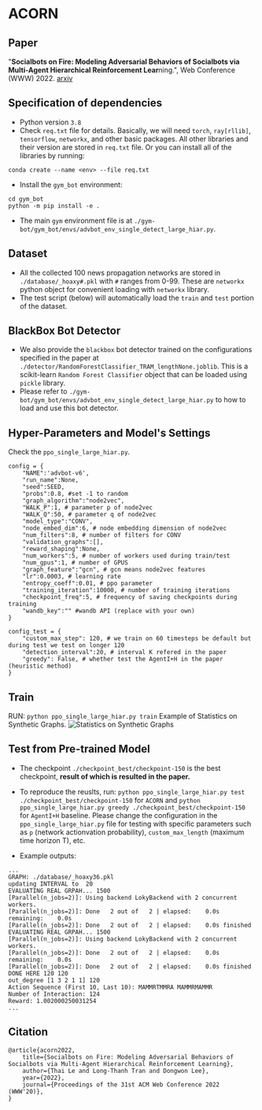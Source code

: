 # ACORN
## Paper
"**Socialbots on Fire: Modeling Adversarial Behaviors of Socialbots via Multi-Agent Hierarchical Reinforcement Lear**ning.", Web Conference (WWW) 2022. [arxiv](https://arxiv.org/abs/2110.10655)

## Specification of dependencies
- Python version ``3.8``
- Check ``req.txt`` file for details. Basically, we will need ``torch``, ``ray[rllib]``, ``tensorflow``, ``networkx``, and other basic packages. All other libraries and their version are stored in ``req.txt`` file. Or you can install all of the libraries by running:
```
conda create --name <env> --file req.txt
``` 
- Install the ``gym_bot`` environment:  
```
cd gym_bot
python -m pip install -e .
```
- The main ``gym`` environment file is at ``./gym-bot/gym_bot/envs/advbot_env_single_detect_large_hiar.py``.

## Dataset
- All the collected 100 news propagation networks are stored in ``./database/_hoaxy#.pkl`` with ``#`` ranges from 0-99. These are ``networkx`` python object for convenient loading with ``networkx`` library.
- The test script (below) will automatically load the ``train`` and ``test`` portion of the dataset.

## BlackBox Bot Detector
- We also provide the ``blackbox`` bot detector trained on the configurations specified in the paper at ``./detector/RandomForestClassifier_TRAM_lengthNone.joblib``. This is a scikit-learn ``Random Forest Classifier`` object that can be loaded using ``pickle`` library.
- Please refer to ``./gym-bot/gym_bot/envs/advbot_env_single_detect_large_hiar.py`` to how to load and use this bot detector.

## Hyper-Parameters and Model's Settings
Check the ``ppo_single_large_hiar.py``.
```
config = {
    "NAME":'advbot-v6',
    "run_name":None, 
    "seed":SEED, 
    "probs":0.8, #set -1 to random
    "graph_algorithm":"node2vec", 
    "WALK_P":1, # parameter p of node2vec
    "WALK_Q":50, # parameter q of node2vec
    "model_type":"CONV", 
    "node_embed_dim":6, # node embedding dimension of node2vec
    "num_filters":8, # number of filters for CONV
    "validation_graphs":[],
    "reward_shaping":None, 
    "num_workers":5, # number of workers used during train/test
    "num_gpus":1, # number of GPUS
    "graph_feature":"gcn", # gcn means node2vec features
    "lr":0.0003, # learning rate
    "entropy_coeff":0.01, # ppo parameter
    "training_iteration":10000, # number of training iterations
    "checkpoint_freq":5, # frequency of saving checkpoints during training
    "wandb_key":"" #wandb API (replace with your own)
}

config_test = {
    "custom_max_step": 120, # we train on 60 timesteps be default but during test we test on longer 120
    "detection_interval":20, # interval K refered in the paper
    "greedy": False, # whether test the AgentI+H in the paper (heuristic method)
}
```

## Train
RUN: ``python ppo_single_large_hiar.py train``
Example of Statistics on Synthetic Graphs. 
![Statistics on Synthetic Graphs](https://raw.githubusercontent.com/lethaiq/ACORN/main/resources/synthetic.png?token=ADJNWYT7SR4MDZULGAGCUHDAXUWJQ)


## Test from Pre-trained Model
- The checkpoint ``./checkpoint_best/checkpoint-150`` is the best checkpoint, **result of which is resulted in the paper.**  
- To reproduce the reuslts, run: ``python ppo_single_large_hiar.py test ./checkpoint_best/checkpoint-150`` for ``ACORN`` and ``python ppo_single_large_hiar.py greedy ./checkpoint_best/checkpoint-150`` for ``AgentI+H`` baseline. Please change the configuration in the ``ppo_single_large_hiar.py`` file for testing with specific parameters such as ``p`` (network actionvation probability), ``custom_max_length`` (maximum time horizon T), etc.

- Example outputs:
```
...
GRAPH: ./database/_hoaxy36.pkl
updating INTERVAL to  20
EVALUATING REAL GRPAH... 1500
[Parallel(n_jobs=2)]: Using backend LokyBackend with 2 concurrent workers.
[Parallel(n_jobs=2)]: Done   2 out of   2 | elapsed:    0.0s remaining:    0.0s
[Parallel(n_jobs=2)]: Done   2 out of   2 | elapsed:    0.0s finished
EVALUATING REAL GRPAH... 1500
[Parallel(n_jobs=2)]: Using backend LokyBackend with 2 concurrent workers.
[Parallel(n_jobs=2)]: Done   2 out of   2 | elapsed:    0.0s remaining:    0.0s
[Parallel(n_jobs=2)]: Done   2 out of   2 | elapsed:    0.0s finished
DONE HERE 120 120
out_degree [1 3 2 1 1] 120
Action Sequence (First 10, Last 10): MAMMRTMMRA MAMMRMAMMR
Number of Interaction: 124
Reward: 1.002000250031254
...
```

## Citation
```
@article{acorn2022,
    title={Socialbots on Fire: Modeling Adversarial Behaviors of Socialbots via Multi-Agent Hierarchical Reinforcement Learning},
    author={Thai Le and Long-Thanh Tran and Dongwon Lee},
    year={2022},
    journal={Proceedings of the 31st ACM Web Conference 2022 (WWW'20)},
}
```
